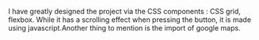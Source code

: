 I have greatly designed the project via the CSS components : CSS grid, flexbox. While it has a scrolling effect when pressing the button, it is made using javascript.Another thing to mention is the import of google maps.
